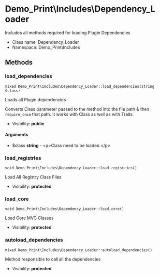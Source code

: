 Demo_Print\Includes\Dependency_Loader
===============

Includes all methods required for loading Plugin Dependencies




* Class name: Dependency_Loader
* Namespace: Demo_Print\Includes







Methods
-------


### load_dependencies

    mixed Demo_Print\Includes\Dependency_Loader::load_dependencies(string $class)

Loads all Plugin dependencies

Converts Class parameter passed to the method into the file path & then
`require_once` that path. It works with Class as well as with Traits.

* Visibility: **public**


#### Arguments
* $class **string** - &lt;p&gt;Class need to be loaded.&lt;/p&gt;



### load_registries

    void Demo_Print\Includes\Dependency_Loader::load_registries()

Load All Registry Class Files



* Visibility: **protected**




### load_core

    void Demo_Print\Includes\Dependency_Loader::load_core()

Load Core MVC Classes



* Visibility: **protected**




### autoload_dependencies

    mixed Demo_Print\Includes\Dependency_Loader::autoload_dependencies()

Method responsible to call all the dependencies



* Visibility: **protected**



